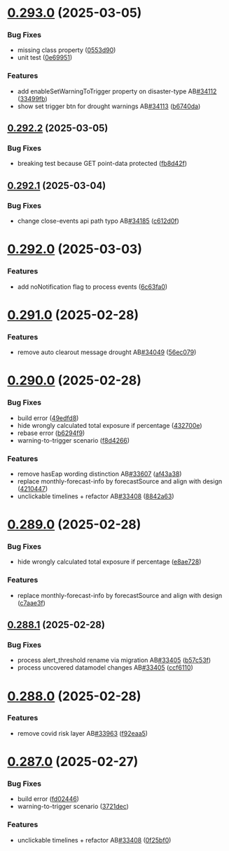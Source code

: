 # [0.293.0](https://github.com/rodekruis/IBF-system/compare/v0.292.2...v0.293.0) (2025-03-05)


### Bug Fixes

* missing class property ([0553d90](https://github.com/rodekruis/IBF-system/commit/0553d90814fe858a02c476867ed64278f7628db9))
* unit test ([0e69951](https://github.com/rodekruis/IBF-system/commit/0e69951da1f3f39bd8f0361fb137caa4fc4c3898))


### Features

* add enableSetWarningToTrigger property on disaster-type AB[#34112](https://github.com/rodekruis/IBF-system/issues/34112) ([33499fb](https://github.com/rodekruis/IBF-system/commit/33499fbeeb0689f2dff21a2738cc6ca603f2eaa6))
* show set trigger btn for drought warnings AB[#34113](https://github.com/rodekruis/IBF-system/issues/34113) ([b6740da](https://github.com/rodekruis/IBF-system/commit/b6740daf194496af8a6c2b039a84825dd0895513))



## [0.292.2](https://github.com/rodekruis/IBF-system/compare/v0.292.1...v0.292.2) (2025-03-05)


### Bug Fixes

* breaking test because GET point-data protected ([fb8d42f](https://github.com/rodekruis/IBF-system/commit/fb8d42fd24b8e4813320a57744fdf045cd631ad4))



## [0.292.1](https://github.com/rodekruis/IBF-system/compare/v0.292.0...v0.292.1) (2025-03-04)


### Bug Fixes

* change close-events api path typo AB[#34185](https://github.com/rodekruis/IBF-system/issues/34185) ([c612d0f](https://github.com/rodekruis/IBF-system/commit/c612d0f59fc3d99f3738af621ccf7b748d859414))



# [0.292.0](https://github.com/rodekruis/IBF-system/compare/v0.291.0...v0.292.0) (2025-03-03)


### Features

* add noNotification flag to process events ([6c63fa0](https://github.com/rodekruis/IBF-system/commit/6c63fa0f2b2a5571268f57cdfa76d6e722bf8f10))



# [0.291.0](https://github.com/rodekruis/IBF-system/compare/v0.290.0...v0.291.0) (2025-02-28)


### Features

* remove auto clearout message drought AB[#34049](https://github.com/rodekruis/IBF-system/issues/34049) ([56ec079](https://github.com/rodekruis/IBF-system/commit/56ec0793ea9419876237151fc1a2a487474eceaf))



# [0.290.0](https://github.com/rodekruis/IBF-system/compare/v0.289.0...v0.290.0) (2025-02-28)


### Bug Fixes

* build error ([49edfd8](https://github.com/rodekruis/IBF-system/commit/49edfd839d4046cf622c2402e63943fc47d8623f))
* hide wrongly calculated total exposure if percentage ([432700e](https://github.com/rodekruis/IBF-system/commit/432700e87ada39ccd8eca3edfdd291e281206001))
* rebase error ([b6294f9](https://github.com/rodekruis/IBF-system/commit/b6294f98ade11f0a32be509d56e16f44094e99e4))
* warning-to-trigger scenario ([f8d4266](https://github.com/rodekruis/IBF-system/commit/f8d426642316bbc76143c8868c75628ec6bc9e66))


### Features

* remove hasEap wording distinction AB[#33607](https://github.com/rodekruis/IBF-system/issues/33607) ([af43a38](https://github.com/rodekruis/IBF-system/commit/af43a38a436a20e69e246a2370f2ef0f119b8fbd))
* replace monthly-forecast-info by forecastSource and align with design ([4210447](https://github.com/rodekruis/IBF-system/commit/42104470a269b68f6f011848424c587c2e0e50ff))
* unclickable timelines + refactor AB[#33408](https://github.com/rodekruis/IBF-system/issues/33408) ([8842a63](https://github.com/rodekruis/IBF-system/commit/8842a63f60301a2aad3538eb724d5eaaaa4b1adb))



# [0.289.0](https://github.com/rodekruis/IBF-system/compare/v0.288.1...v0.289.0) (2025-02-28)


### Bug Fixes

* hide wrongly calculated total exposure if percentage ([e8ae728](https://github.com/rodekruis/IBF-system/commit/e8ae72896af0c5e85940184f924a8506aba1572c))


### Features

* replace monthly-forecast-info by forecastSource and align with design ([c7aae3f](https://github.com/rodekruis/IBF-system/commit/c7aae3f5bfd7b921d456329c479393817872e3b1))



## [0.288.1](https://github.com/rodekruis/IBF-system/compare/v0.288.0...v0.288.1) (2025-02-28)


### Bug Fixes

* process alert_threshold rename via migration AB[#33405](https://github.com/rodekruis/IBF-system/issues/33405) ([b57c53f](https://github.com/rodekruis/IBF-system/commit/b57c53fa5682b53a52278883053b5d001a6351c5))
* process uncovered datamodel changes AB[#33405](https://github.com/rodekruis/IBF-system/issues/33405) ([ccf6110](https://github.com/rodekruis/IBF-system/commit/ccf611065bd91d4bd703133bf392d9c2f91b48f3))



# [0.288.0](https://github.com/rodekruis/IBF-system/compare/v0.287.0...v0.288.0) (2025-02-28)


### Features

* remove covid risk layer AB[#33963](https://github.com/rodekruis/IBF-system/issues/33963) ([f92eaa5](https://github.com/rodekruis/IBF-system/commit/f92eaa55ee68520c8a099f44c86e4b1abd67fe05))



# [0.287.0](https://github.com/rodekruis/IBF-system/compare/v0.286.0...v0.287.0) (2025-02-27)


### Bug Fixes

* build error ([fd02446](https://github.com/rodekruis/IBF-system/commit/fd0244617d6b2edb704474dab3786a26abdda65b))
* warning-to-trigger scenario ([3721dec](https://github.com/rodekruis/IBF-system/commit/3721deca4dd6d0b9ff1d0d8c3b8810509de01f4e))


### Features

* unclickable timelines + refactor AB[#33408](https://github.com/rodekruis/IBF-system/issues/33408) ([0f25bf0](https://github.com/rodekruis/IBF-system/commit/0f25bf0a56d89c2f462dba917439785e8db4777f))



